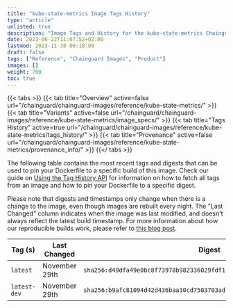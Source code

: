 ```yaml
---
title: "kube-state-metrics Image Tags History"
type: "article"
unlisted: true
description: "Image Tags and History for the kube-state-metrics Chainguard Image"
date: 2023-06-22T11:07:52+02:00
lastmod: 2023-11-30 00:18:09
draft: false
tags: ["Reference", "Chainguard Images", "Product"]
images: []
weight: 700
toc: true
---
```


{{< tabs >}}
{{< tab title="Overview" active=false url="/chainguard/chainguard-images/reference/kube-state-metrics/" >}}
{{< tab title="Variants" active=false url="/chainguard/chainguard-images/reference/kube-state-metrics/image_specs/" >}}
{{< tab title="Tags History" active=true url="/chainguard/chainguard-images/reference/kube-state-metrics/tags_history/" >}}
{{< tab title="Provenance" active=false url="/chainguard/chainguard-images/reference/kube-state-metrics/provenance_info/" >}}
{{</ tabs >}}

The following table contains the most recent tags and digests that can be used to pin your Dockerfile to a specific build of this image. Check our guide on [Using the Tag History API](/chainguard/chainguard-images/using-the-tag-history-api/) for information on how to fetch all tags from an image and how to pin your Dockerfile to a specific digest.

Please note that digests and timestamps only change when there is a change to the image, even though images are rebuilt every night. The "Last Changed" column indicates when the image was last modified, and doesn't always reflect the latest build timestamp. For more information about how our reproducible builds work, please refer to [this blog post](https://www.chainguard.dev/unchained/reproducing-chainguards-reproducible-image-builds).

| Tag (s)       | Last Changed  | Digest                                                                    |
|---------------|---------------|---------------------------------------------------------------------------|
|  `latest`     | November 29th | `sha256:d49dfa49e0bc8f73978b982336029fdf152e4aa3e90ee9f1fbb5e5dbc89ec134` |
|  `latest-dev` | November 29th | `sha256:b9afc81094d42d436baa30cd7503703ad0864529690f20ccec8c0d566128ad9d` |


